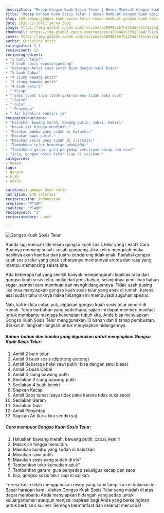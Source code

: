 ```yaml
---
description: "Resep Gongso Kuah Sosis Telur | Resep Membuat Gongso Kuah Sosis Telur Yang Enak Dan Lezat"
title: "Resep Gongso Kuah Sosis Telur | Resep Membuat Gongso Kuah Sosis Telur Yang Enak Dan Lezat"
slug: 158-resep-gongso-kuah-sosis-telur-resep-membuat-gongso-kuah-sosis-telur-yang-enak-dan-lezat
date: 2020-12-28T11:14:49.389Z
image: https://img-global.cpcdn.com/recipes/a38948e65fb138ad/751x532cq70/gongso-kuah-sosis-telur-foto-resep-utama.jpg
thumbnail: https://img-global.cpcdn.com/recipes/a38948e65fb138ad/751x532cq70/gongso-kuah-sosis-telur-foto-resep-utama.jpg
cover: https://img-global.cpcdn.com/recipes/a38948e65fb138ad/751x532cq70/gongso-kuah-sosis-telur-foto-resep-utama.jpg
author: Christina Ortiz
ratingvalue: 3.3
reviewcount: 13
recipeingredient:
- "2 butir telur"
- "3 buah sosis dipotongpotong"
- "Beberapa helai sawi putih bisa dengan sawi biasa"
- "5 buah Cabai"
- "4 siung bawang putih"
- "3 siung bawang putih"
- "4 buah kemiri"
- " Kecap"
- " Saos tomat saya tidak pake karena tidak suka saos"
- " Garam"
- " Gula"
- " Penyedap"
- " Air kirakira sendiri ya"
recipeinstructions:
- "Haluskan bawang merah, bawang putih, cabai, kemiri"
- "Masak air hingga mendidih."
- "Masukan bumbu yang sudah di haluskan"
- "Masukan sawi putih."
- "Masukan sosis yang sudah di iris&#34;"
- "Tambahkan telur kemudian aduk&#34;"
- "Tambahkan garam, gula penyedap sekaligus kecap dan saos"
- "Icip, gongso sosis telur siap di sajikan."
categories:
- Resep
tags:
- gongso
- kuah
- sosis

katakunci: gongso kuah sosis 
nutrition: 278 calories
recipecuisine: Indonesian
preptime: "PT18M"
cooktime: "PT49M"
recipeyield: "1"
recipecategory: Lunch

---
```



![Gongso Kuah Sosis Telur](https://img-global.cpcdn.com/recipes/a38948e65fb138ad/751x532cq70/gongso-kuah-sosis-telur-foto-resep-utama.jpg)

Bunda lagi mencari ide resep gongso kuah sosis telur yang Lezat? Cara Buatnya memang susah-susah gampang. Jika keliru mengolah maka hasilnya akan hambar dan justru cenderung tidak enak. Padahal gongso kuah sosis telur yang enak seharusnya mempunyai aroma dan rasa yang mampu memancing selera kita.

Ada beberapa hal yang sedikit banyak mempengaruhi kualitas rasa dari gongso kuah sosis telur, mulai dari jenis bahan, selanjutnya pemilihan bahan segar, sampai cara membuat dan menghidangkannya. Tidak usah pusing jika mau menyiapkan gongso kuah sosis telur yang enak di rumah, karena asal sudah tahu triknya maka hidangan ini mampu jadi suguhan spesial.




Nah, kali ini kita coba, yuk, ciptakan gongso kuah sosis telur sendiri di rumah. Tetap berbahan yang sederhana, sajian ini dapat memberi manfaat untuk membantu menjaga kesehatan tubuh kita. Anda bisa menyiapkan Gongso Kuah Sosis Telur menggunakan 13 bahan dan 8 tahap pembuatan. Berikut ini langkah-langkah untuk menyiapkan hidangannya.

<!--inarticleads1-->

##### Bahan-bahan dan bumbu yang digunakan untuk menyiapkan Gongso Kuah Sosis Telur:

1. Ambil 2 butir telur
1. Ambil 3 buah sosis (dipotong-potong)
1. Ambil Beberapa helai sawi putih (bisa dengan sawi biasa)
1. Ambil 5 buah Cabai
1. Ambil 4 siung bawang putih
1. Sediakan 3 siung bawang putih
1. Sediakan 4 buah kemiri
1. Siapkan  Kecap
1. Ambil  Saos tomat (saya tidak pake karena tidak suka saos)
1. Sediakan  Garam
1. Sediakan  Gula
1. Ambil  Penyedap
1. Siapkan  Air (kira-kira sendiri ya)




<!--inarticleads2-->

##### Cara membuat Gongso Kuah Sosis Telur:

1. Haluskan bawang merah, bawang putih, cabai, kemiri
1. Masak air hingga mendidih.
1. Masukan bumbu yang sudah di haluskan
1. Masukan sawi putih.
1. Masukan sosis yang sudah di iris&#34;
1. Tambahkan telur kemudian aduk&#34;
1. Tambahkan garam, gula penyedap sekaligus kecap dan saos
1. Icip, gongso sosis telur siap di sajikan.




Terima kasih telah menggunakan resep yang kami tampilkan di halaman ini. Besar harapan kami, olahan Gongso Kuah Sosis Telur yang mudah di atas dapat membantu Anda menyiapkan hidangan yang sedap untuk keluarga/teman ataupun menjadi inspirasi bagi Anda yang berkeinginan untuk berbisnis kuliner. Semoga bermanfaat dan selamat mencoba!
